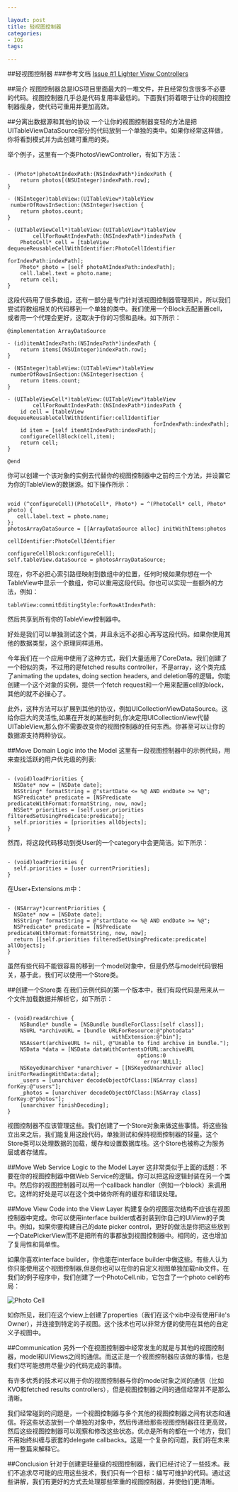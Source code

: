 ```yaml
---

layout: post
title: 轻视图控制器
categories: 
- IOS
tags: 

---
```

##轻视图控制器
###参考文档
[Issue #1 Lighter View Controllers](http://www.objc.io/issue-1/lighter-view-controllers.html)

##简介
视图控制器总是IOS项目里面最大的一堆文件，并且经常包含很多不必要的代码。视图控制器几乎总是代码复用率最低的。下面我们将着眼于让你的视图控制器瘦身，使代码可重用并更加高效。

##分离出数据源和其他的协议
一个让你的视图控制器变轻的方法是把UITableViewDataSource部分的代码放到一个单独的类中。如果你经常这样做，你将看到模式并为此创建可重用的类。

举个例子，这里有一个类PhotosViewController，有如下方法：
<pre><code> 
- (Photo*)photoAtIndexPath:(NSIndexPath*)indexPath {
    return photos[(NSUInteger)indexPath.row];
}

- (NSInteger)tableView:(UITableView*)tableView 
 numberOfRowsInSection:(NSInteger)section {
    return photos.count;
}

- (UITableViewCell*)tableView:(UITableView*)tableView 
        cellForRowAtIndexPath:(NSIndexPath*)indexPath {
    PhotoCell* cell = [tableView dequeueReusableCellWithIdentifier:PhotoCellIdentifier 
                                                      forIndexPath:indexPath];
    Photo* photo = [self photoAtIndexPath:indexPath];
    cell.label.text = photo.name;
    return cell;
}
</code></pre>

这段代码用了很多数组，还有一部分是专门针对该视图控制器管理照片。所以我们尝试将数组相关的代码移到一个单独的类中。我们使用一个Block去配置置cell，或者用一个代理会更好，这取决于你的习惯和品味。如下所示：
<pre><code>@implementation ArrayDataSource

- (id)itemAtIndexPath:(NSIndexPath*)indexPath {
    return items[(NSUInteger)indexPath.row];
}

- (NSInteger)tableView:(UITableView*)tableView 
 numberOfRowsInSection:(NSInteger)section {
    return items.count;
}

- (UITableViewCell*)tableView:(UITableView*)tableView 
        cellForRowAtIndexPath:(NSIndexPath*)indexPath {
    id cell = [tableView dequeueReusableCellWithIdentifier:cellIdentifier
                                              forIndexPath:indexPath];
    id item = [self itemAtIndexPath:indexPath];
    configureCellBlock(cell,item);
    return cell;
}

@end
</code></pre>

你可以创建一个该对象的实例去代替你的视图控制器中之前的三个方法，并设置它为你的TableView的数据源。如下操作所示：

<pre><code>
void (^configureCell)(PhotoCell*, Photo*) = ^(PhotoCell* cell, Photo* photo) {
   cell.label.text = photo.name;
};
photosArrayDataSource = [[ArrayDataSource alloc] initWithItems:photos
                                                cellIdentifier:PhotoCellIdentifier
                                            configureCellBlock:configureCell];
self.tableView.dataSource = photosArrayDataSource;
</code></pre>

现在，你不必担心索引路径映射到数组中的位置，任何时候如果你想在一个TableView中显示一个数组，你可以重用这段代码。你也可以实现一些额外的方法，例如：
<pre><code>tableView:commitEditingStyle:forRowAtIndexPath:</code></pre>
然后共享到所有你的TableView控制器中。

好处是我们可以单独测试这个类，并且永远不必担心再写这段代码。如果你使用其他的数据类型，这个原理同样适用。

今年我们在一个应用中使用了这种方式，我们大量适用了CoreData。我们创建了一个相似的类，不过用的是fetched results controller，不是array，这个类完成了animating the updates, doing section headers, and deletion等的逻辑。你能创建一个这个对象的实例，提供一个fetch request和一个用来配置cell的block，其他的就不必操心了。

此外，这种方法可以扩展到其他的协议，例如UICollectionViewDataSource。这给你巨大的灵活性,如果在开发的某些时刻,你决定用UICollectionView代替UITableView,那么你不需要改变你的视图控制器的任何东西。你甚至可以让你的数据源支持两种协议。

##Move Domain Logic into the Model
这里有一段视图控制器中的示例代码，用来查找活跃的用户优先级的列表:
<pre><code>
- (void)loadPriorities {
  NSDate* now = [NSDate date];
  NSString* formatString = @"startDate <= %@ AND endDate >= %@";
  NSPredicate* predicate = [NSPredicate predicateWithFormat:formatString, now, now];
  NSSet* priorities = [self.user.priorities filteredSetUsingPredicate:predicate];
  self.priorities = [priorities allObjects];
}
</code></pre>

然而，将这段代码移动到类User的一个category中会更简洁。如下所示：
<pre><code>
- (void)loadPriorities {
  self.priorities = [user currentPriorities];
}
</code></pre>

在User+Extensions.m中：
<pre><code>
- (NSArray*)currentPriorities {
  NSDate* now = [NSDate date];
  NSString* formatString = @"startDate <= %@ AND endDate >= %@";
  NSPredicate* predicate = [NSPredicate predicateWithFormat:formatString, now, now];
  return [[self.priorities filteredSetUsingPredicate:predicate] allObjects];
}
</code></pre>

虽然有些代码不能很容易的移到一个model对象中，但是仍然与model代码很相关，基于此，我们可以使用一个Store类。

##创建一个Store类
在我们示例代码的第一个版本中，我们有段代码是用来从一个文件加载数据并解析它，如下所示：
<pre><code>
- (void)readArchive {
    NSBundle* bundle = [NSBundle bundleForClass:[self class]];
    NSURL *archiveURL = [bundle URLForResource:@"photodata"
                                 withExtension:@"bin"];
    NSAssert(archiveURL != nil, @"Unable to find archive in bundle.");
    NSData *data = [NSData dataWithContentsOfURL:archiveURL
                                         options:0
                                           error:NULL];
    NSKeyedUnarchiver *unarchiver = [[NSKeyedUnarchiver alloc] initForReadingWithData:data];
    _users = [unarchiver decodeObjectOfClass:[NSArray class] forKey:@"users"];
    _photos = [unarchiver decodeObjectOfClass:[NSArray class] forKey:@"photos"];
    [unarchiver finishDecoding];
}
</code></pre>

视图控制器不应该管理这些。我们创建了一个Store对象来做这些事情。将这些独立出来之后，我们能复用这段代码，单独测试和保持视图控制器的轻量。这个Store类可以处理数据的加载，缓存和设置数据库栈。这个Store也被称之为服务层或者存储库。

##Move Web Service Logic to the Model Layer
这非常类似于上面的话题：不要在你的视图控制器中做Web Service的逻辑。你可以把这段逻辑封装在另一个类中。然后你的视图控制器可以用一个callback handler（例如一个block）来调用它。这样的好处是可以在这个类中做你所有的缓存和错误处理。

##Move View Code into the View Layer
构建复杂的视图层次结构不应该在视图控制器中完成。你可以使用interface builder或者封装到你自己的UIView的子类中。例如，如果你要构建自己的date picker control，更好的做法是你把这些放到一个DatePickerView而不是把所有的事都放到视图控制器中。相同的，这也增加了复用性和简单性。

如果你喜欢interface builder，你也能在interface builder中做这些。有些人认为你只能使用这个视图控制器,但是你也可以在你的自定义视图单独加载nib文件。在我们的例子程序中，我们创建了一个PhotoCell.nib，它包含了一个photo cell的布局：

![Photo Cell](http://www.objc.io/images/issue-1/photocell.png)

如你所见，我们在这个view上创建了properties（我们在这个xib中没有使用File's Owner），并连接到特定的子视图。这个技术也可以非常方便的使用在其他的自定义子视图中。

##Communication
另外一个在视图控制器中经常发生的就是与其他的视图控制器，model和UIViews之间的通信。而这正是一个视图控制器应该做的事情，也是我们尽可能想用尽量少的代码完成的事情。

有许多优秀的技术可以用于你的视图控制器与你的model对象之间的通信（比如KVO和fetched results controllers），但是视图控制器之间的通信经常并不是那么清晰。

我们经常碰到的问题是，一个视图控制器与多个其他的视图控制器之间有状态和通信。将这些状态放到一个单独的对象中，然后传递给那些视图控制器往往更高效，然后这些视图控制器可以观察和修改这些状态。优点是所有的都在一个地方，我们不用始终纠缠与嵌套的delegate callbacks。这是一个复杂的问题，我们将在未来用一整篇来解释它。

##Conclusion
针对于创建更轻量级的视图控制器，我们已经讨论了一些技术。我们不追求尽可能的应用这些技术，我们只有一个目标：编写可维护的代码。通过这些讲解，我们有更好的方式去处理那些笨重的视图控制器，并使他们更清晰。